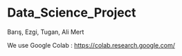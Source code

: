 # Data_Science_Project
Barış, Ezgi, Tugan, Ali Mert

We use Google Colab : https://colab.research.google.com/
